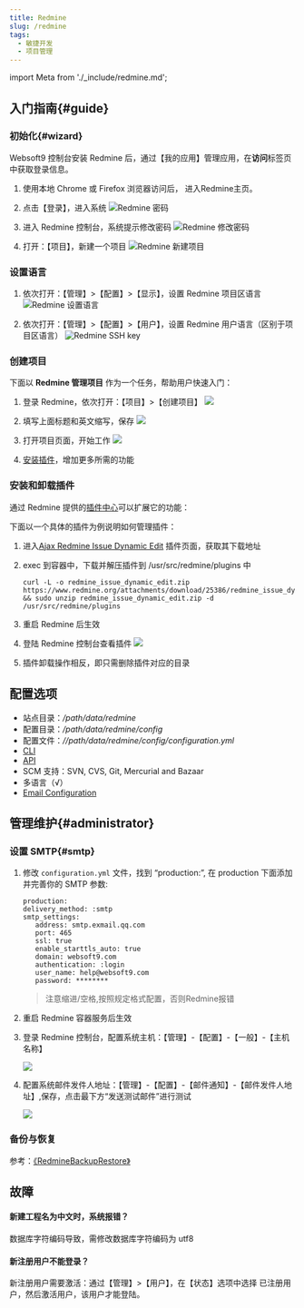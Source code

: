 ```yaml
---
title: Redmine
slug: /redmine
tags:
  - 敏捷开发
  - 项目管理
---
```


import Meta from './_include/redmine.md';

<Meta name="meta" />

## 入门指南{#guide}

### 初始化{#wizard}

Websoft9 控制台安装 Redmine 后，通过【我的应用】管理应用，在**访问**标签页中获取登录信息。  

1. 使用本地 Chrome 或 Firefox 浏览器访问后， 进入Redmine主页。

2. 点击【登录】，进入系统
   ![Redmine 密码](https://libs.websoft9.com/Websoft9/DocsPicture/zh/redmine/redmine-login-websoft9.png)

3. 进入 Redmine 控制台，系统提示修改密码 
   ![Redmine 修改密码](https://libs.websoft9.com/Websoft9/DocsPicture/zh/redmine/redmine-resetpwf-websoft9.png)

4. 打开：【项目】，新建一个项目
   ![Redmine 新建项目](https://libs.websoft9.com/Websoft9/DocsPicture/zh/redmine/redmine-createproject-websoft9.png)

### 设置语言

1. 依次打开：【管理】>【配置】>【显示】，设置 Redmine 项目区语言
   ![Redmine 设置语言](https://libs.websoft9.com/Websoft9/DocsPicture/zh/redmine/redmine-language-websoft9.png)

2. 依次打开：【管理】>【配置】>【用户】，设置 Redmine 用户语言（区别于项目区语言）
   ![Redmine SSH key](https://libs.websoft9.com/Websoft9/DocsPicture/en/redmine/redmine-userlanguage-websoft9.png)

### 创建项目

下面以 **Redmine 管理项目** 作为一个任务，帮助用户快速入门：

1. 登录 Redmine，依次打开：【项目】>【创建项目】
   ![](https://libs.websoft9.com/Websoft9/DocsPicture/zh/redmine/redmine-createproject001-websoft9.png)

2. 填写上面标题和英文缩写，保存
   ![](https://libs.websoft9.com/Websoft9/DocsPicture/zh/redmine/redmine-createproject002-websoft9.png)

3. 打开项目页面，开始工作
   ![](https://libs.websoft9.com/Websoft9/DocsPicture/zh/redmine/redmine-createproject003-websoft9.png)

4. [安装插件](#plugin)，增加更多所需的功能

### 安装和卸载插件

通过 Redmine 提供的[插件中心](https://www.redmine.org/plugins)可以扩展它的功能：

下面以一个具体的插件为例说明如何管理插件：  

1. 进入[Ajax Redmine Issue Dynamic Edit](https://www.redmine.org/plugins/redmine_issue_dynamic_edit) 插件页面，获取其下载地址

2. exec 到容器中，下载并解压插件到 /usr/src/redmine/plugins 中
   ```
   curl -L -o redmine_issue_dynamic_edit.zip https://www.redmine.org/attachments/download/25386/redmine_issue_dynamic_edit.zip && sudo unzip redmine_issue_dynamic_edit.zip -d /usr/src/redmine/plugins
   ```

3. 重启 Redmine 后生效
   
4. 登陆 Redmine 控制台查看插件
   ![](https://libs.websoft9.com/Websoft9/DocsPicture/zh/redmine/redmine-installplugindy-websoft9.png)

5. 插件卸载操作相反，即只需删除插件对应的目录

## 配置选项

- 站点目录：*/path/data/redmine*  
- 配置目录：*/path/data/redmine/config*  
- 配置文件：*//path/data/redmine/config/configuration.yml*  
- [CLI](https://pypi.org/project/Redmine-CLI/)
- [API](https://www.redmine.org/projects/redmine/wiki/Rest_api)
- SCM 支持：SVN, CVS, Git, Mercurial and Bazaar
- 多语言（√）
- [Email Configuration](https://www.redmine.org/projects/redmine/wiki/EmailConfiguration)

## 管理维护{#administrator}

### 设置 SMTP{#smtp}

1. 修改 `configuration.yml` 文件，找到 “production:”, 在 production 下面添加并完善你的 SMTP 参数:  
   ```
   production:
   delivery_method: :smtp
   smtp_settings:
      address: smtp.exmail.qq.com
      port: 465
      ssl: true
      enable_starttls_auto: true
      domain: websoft9.com
      authentication: :login
      user_name: help@websoft9.com
      password: ********

   ```
    > 注意缩进/空格,按照规定格式配置，否则Redmine报错

2. 重启 Redmine 容器服务后生效


3. 登录 Redmine 控制台，配置系统主机：【管理】-【配置】-【一般】-【主机名称】

   ![](https://libs.websoft9.com/Websoft9/DocsPicture/zh/redmine/redmine-sethost-websoft9.png)

4. 配置系统邮件发件人地址：【管理】-【配置】-【邮件通知】-【邮件发件人地址】,保存，点击最下方“发送测试邮件”进行测试
   
   ![](https://libs.websoft9.com/Websoft9/DocsPicture/zh/redmine/redmine-smtp-websoft9.png)


### 备份与恢复

参考：[《RedmineBackupRestore》](https://redmine.org/projects/redmine/wiki/RedmineBackupRestore)

## 故障

#### 新建工程名为中文时，系统报错？

数据库字符编码导致，需修改数据库字符编码为 utf8

#### 新注册用户不能登录？

新注册用户需要激活：通过【管理】>【用户】，在【状态】选项中选择 已注册用户，然后激活用户，该用户才能登陆。

